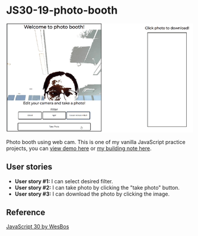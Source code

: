 # JS30-19-photo-booth

![image: demonstration of photo booth](https://github.com/ming-yong/JS30-19-photo-booth/blob/master/photoBooth.gif)

Photo booth using web cam. This is one of my vanilla JavaScript practice projects, you can [view demo here](https://ming-yong.github.io/JS30-19-photo-booth/) or [my building note here](https://ming-yong.github.io/2019/09/10/14-photo-booth/).

## User stories

- **User story #1:** I can select desired filter.
- **User story #2:** I can take photo by clicking the "take photo" button.
- **User story #3:** I can download the photo by clicking the image.

## Reference

[JavaScript 30 by WesBos](https://github.com/wesbos/JavaScript30)
